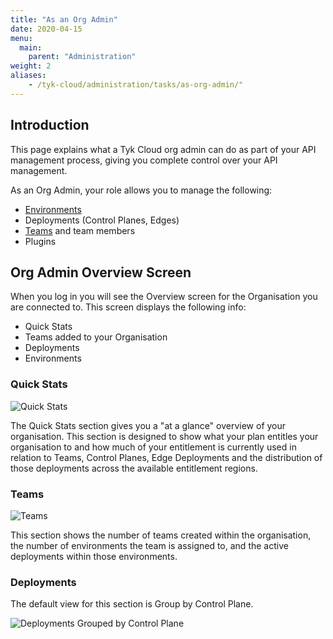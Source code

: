 ```yaml
---
title: "As an Org Admin"
date: 2020-04-15
menu:
  main:
    parent: "Administration"
weight: 2
aliases:
    - /tyk-cloud/administration/tasks/as-org-admin/"
---
```


## Introduction

This page explains what a Tyk Cloud org admin can do as part of your API management process, giving you complete control over your API management.

As an Org Admin, your role allows you to manage the following:

* [Environments](/docs/tyk-cloud/glossary/glossary/#environment)
* Deployments (Control Planes, Edges)
* [Teams](/docs/tyk-cloud/glossary/glossary/#team) and team members
* Plugins

## Org Admin Overview Screen

When you log in you will see the Overview screen for the Organisation you are connected to. This screen displays the following info:

* Quick Stats
* Teams added to your Organisation
* Deployments
* Environments

### Quick Stats

![Quick Stats](/docs/img/admin/org_admin_quick_stats.png)

The Quick Stats section gives you a "at a glance" overview of your organisation. This section is designed to show what your plan entitles your organisation to and how much of your entitlement is currently used in relation to Teams, Control Planes, Edge Deployments and the distribution of those deployments across the available entitlement regions.

### Teams

![Teams](/docs/img/admin/org_admin_teams.png)

This section shows the number of teams created within the organisation, the number of environments the team is assigned to, and the active deployments within those environments.

### Deployments

The default view for this section is Group by Control Plane.

![Deployments Grouped by Control Plane](/docs/img/admin/org_admin_deployments_group_control.png)

